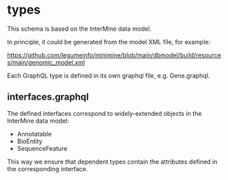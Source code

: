 # types #

This schema is based on the InterMine data model.

In principle, it could be generated from the model XML file, for example:

https://github.com/legumeinfo/minimine/blob/main/dbmodel/build/resources/main/genomic_model.xml

Each GraphQL type is defined in its own graphql file, e.g. Gene.graphql.

## interfaces.graphql ##

The defined interfaces correspond to widely-extended objects in the InterMine data model:

- Annotatable
- BioEntity
- SequenceFeature

This way we ensure that dependent types contain the attributes defined in the corresponding interface.
